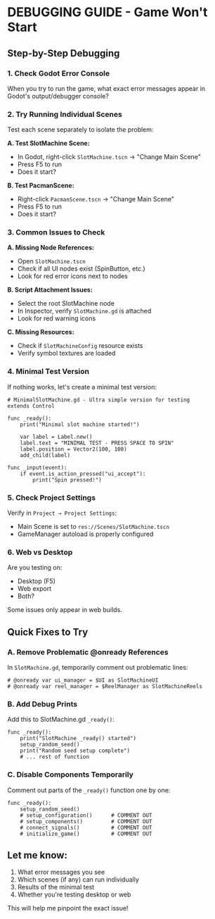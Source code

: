 # DEBUGGING GUIDE - Game Won't Start

## Step-by-Step Debugging

### 1. Check Godot Error Console
When you try to run the game, what exact error messages appear in Godot's output/debugger console?

### 2. Try Running Individual Scenes
Test each scene separately to isolate the problem:

**A. Test SlotMachine Scene:**
- In Godot, right-click `SlotMachine.tscn` → "Change Main Scene" 
- Press F5 to run
- Does it start?

**B. Test PacmanScene:**
- Right-click `PacmanScene.tscn` → "Change Main Scene"
- Press F5 to run  
- Does it start?

### 3. Common Issues to Check

**A. Missing Node References:**
- Open `SlotMachine.tscn`
- Check if all UI nodes exist (SpinButton, etc.)
- Look for red error icons next to nodes

**B. Script Attachment Issues:**
- Select the root SlotMachine node
- In Inspector, verify `SlotMachine.gd` is attached
- Look for red warning icons

**C. Missing Resources:**
- Check if `SlotMachineConfig` resource exists
- Verify symbol textures are loaded

### 4. Minimal Test Version

If nothing works, let's create a minimal test version:

```gdscript
# MinimalSlotMachine.gd - Ultra simple version for testing
extends Control

func _ready():
    print("Minimal slot machine started!")
    
    var label = Label.new()
    label.text = "MINIMAL TEST - PRESS SPACE TO SPIN"
    label.position = Vector2(100, 100)
    add_child(label)
    
func _input(event):
    if event.is_action_pressed("ui_accept"):
        print("Spin pressed!")
```

### 5. Check Project Settings
Verify in `Project → Project Settings`:
- Main Scene is set to `res://Scenes/SlotMachine.tscn`
- GameManager autoload is properly configured

### 6. Web vs Desktop
Are you testing on:
- Desktop (F5) 
- Web export
- Both?

Some issues only appear in web builds.

## Quick Fixes to Try

### A. Remove Problematic @onready References
In `SlotMachine.gd`, temporarily comment out problematic lines:

```gdscript
# @onready var ui_manager = $UI as SlotMachineUI
# @onready var reel_manager = $ReelManager as SlotMachineReels
```

### B. Add Debug Prints
Add this to SlotMachine.gd `_ready()`:

```gdscript
func _ready():
    print("SlotMachine _ready() started")
    setup_random_seed()
    print("Random seed setup complete")
    # ... rest of function
```

### C. Disable Components Temporarily
Comment out parts of the `_ready()` function one by one:

```gdscript
func _ready():
    setup_random_seed()
    # setup_configuration()      # COMMENT OUT
    # setup_components()         # COMMENT OUT  
    # connect_signals()          # COMMENT OUT
    # initialize_game()          # COMMENT OUT
```

## Let me know:
1. What error messages you see
2. Which scenes (if any) can run individually
3. Results of the minimal test
4. Whether you're testing desktop or web

This will help me pinpoint the exact issue!
